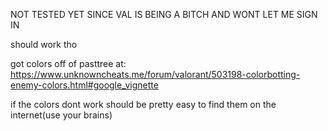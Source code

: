NOT TESTED YET SINCE VAL IS BEING A BITCH AND WONT LET ME SIGN IN

should work tho

got colors off of pasttree at:
https://www.unknowncheats.me/forum/valorant/503198-colorbotting-enemy-colors.html#google_vignette

if the colors dont work should be pretty easy to find them on the internet(use your brains)
